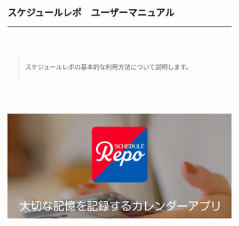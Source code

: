 ## スケジュールレポ　ユーザーマニュアル
***
<br /><br />

><br />
>スケジュールレポの基本的な利用方法について説明します。
><br />
><br />

<br /><br /><br />

<img src="imgs/top.png" width="640px">
